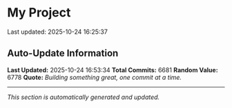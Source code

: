 # My Project


Last updated: 2025-10-24 16:25:37
































































































































































































































































































































































































































































































































































































































































































































































































































































































































































































































































































































































































































































































































































































































































































































































































































































































































































































































































































































































































































































































































































































































































































































































































































































































































































































































































































































































































































































































































































































































































































































































































































































































































































































































































































































































































































































































































































































































































































































































































































































































































































































































































































































































































































































































































































































































































































































































































































































































































































































































































































































































































































































































































































































































































































































































































































































































































































































































































































































































































































































































































































































































































































































































































































































































































































































































































































































































































































































































































































































































































































































































































































































































































































## Auto-Update Information

**Last Updated:** 2025-10-24 16:53:34
**Total Commits:** 6681
**Random Value:** 6778
**Quote:** _Building something great, one commit at a time._

---
_This section is automatically generated and updated._